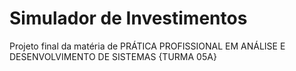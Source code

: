 # Simulador de Investimentos
Projeto final da matéria de PRÁTICA PROFISSIONAL EM ANÁLISE E DESENVOLVIMENTO DE SISTEMAS {TURMA 05A}
